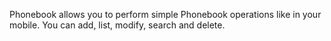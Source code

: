Phonebook allows you to perform simple Phonebook operations like in your mobile. You can add, list, modify, search and delete.
